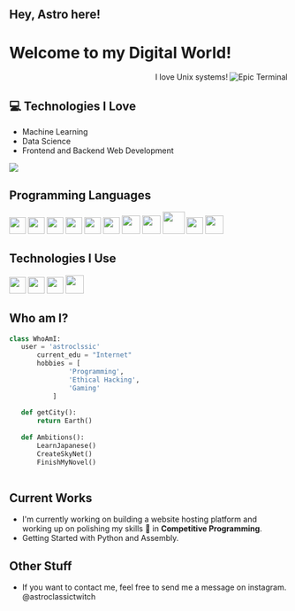 ## Hey, Astro here!

<h1>Welcome to my Digital World!</h1> 

<img src = 'https://github.com/astroclassic/astroclassic/blob/master/images/terminal.gif' alt = 'Epic Terminal' align='right'/>

<div style="text-align: right">I love Unix systems!</div>

## :computer: Technologies I Love
* Machine Learning
* Data Science
* Frontend and Backend Web Development

<img src = "https://github-readme-stats.vercel.app/api/top-langs/?username=astroclassic&layout=compact">

## Programming Languages
<img src = 'https://github.com/astroclassic/astroclassic/images/c-original.svg' width='30'/> <img src = 'https://github.com/astroclassic/astroclassic/blob/master/images/cpp.svg' width='30'/> <img src = 'https://github.com/astroclassic/astroclassic/blob/master/images/python2.png' height='30'/>  <img src = 'https://github.com/astroclassic/astroclassic/blob/master/images/html.svg' width='30'/> <img src = 'https://github.com/astroclassic/astroclassic/blob/master/images/css.svg' width='30'/> <img src = 'https://github.com/astroclassic/astroclassic/blob/master/images/js.svg' width='30'/> <img src = 'https://github.com/astroclassic/astroclassic/blob/master/images/bootstrap.svg' width='33'/> <img src = 'https://github.com/astroclassic/astroclassic/blob/master/images/dart.svg' width='33'/> <img src = 'https://github.com/astroclassic/astroclassic/blob/master/images/php.svg' width='40'/>
 <img src = 'https://github.com/astroclassic/astroclassic/blob/master/images/sql.svg' width='30'/> 
 <img src = 'https://github.com/astroclassic/astroclassic/blob/master/images/bash.png' width='33'/>
 
 ## Technologies I Use
 <img src = 'https://github.com/astroclassic/astroclassic/blob/master/images/pycharm.svg' width='30'/> <img src =  'https://github.com/astroclassic/astroclassic/blob/master/images/flask.png' width='30'/> <img src = 'https://github.com/astroclassic/astroclassic/blob/master/images/git.svg' width='30'/> <img src = 'https://github.com/astroclassic/astroclassic/blob/master/images/nodejs.svg' width='33'/>
 
 ## Who am I?
 ```python
 class WhoAmI:
 	user = 'astroclssic'
		current_edu = "Internet"
		hobbies = [
				'Programming',
				'Ethical Hacking',
				'Gaming'
			]
	
	def getCity():
		return Earth()
	
	def Ambitions():
		LearnJapanese()
		CreateSkyNet()
		FinishMyNovel()
	
 ```
 
## Current Works
 * I'm currently working on building a website hosting platform and working up on polishing my skills 🌱 in **Competitive Programming**.
 * Getting Started with Python and Assembly.
 
## Other Stuff

  - If you want to contact me, feel free to send me a message on instagram. @astroclassictwitch
